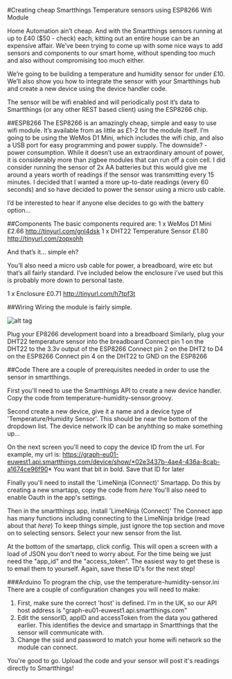 
#Creating cheap Smartthings Temperature sensors using ESP8266 Wifi Module

Home Automation ain’t cheap. And with the Smartthings sensors running at up to £40 ($50 - check) each, kitting out an entire house can be an expensive affair.
We’ve been trying to come up with some nice ways to add sensors and components to our smart home, without spending too much and also without compromising too much either.

We’re going to be building a temperature and humidity sensor for under £10. We’ll also show you how to integrate the sensor with your Smartthings hub and create a new device using the device handler code.

The sensor will be wifi enabled and will periodically post it’s data to Smartthings (or any other REST based client) using the ESP8266 chip.

##ESP8266
The ESP8266 is an amazingly cheap, simple and easy to use wifi module. It’s available from as little as £1-2 for the module itself. I’m going to be using the WeMos D1 Mini, which includes the wifi chip, and also a USB port for easy programming and power supply. The downside? - power consumption. While it doesn’t use an extraordinary amount of power, it is considerably more than zigbee modules that can run off a coin cell. I did consider running the sensor of 2x AA batteries but this would give me around a years worth of readings if the sensor was transmitting every 15 minutes. 
I decided that I wanted a more up-to-date readings (every 60 seconds) and so have decided to power the sensor using a micro usb cable.

I’d be interested to hear if anyone else decides to go with the battery option…


##Components
The basic components required are:
1 x WeMos D1 Mini				£2.66		http://tinyurl.com/gnl4dsk
1 x DHT22 Temperature Sensor		£1.80		http://tinyurl.com/zopxohh

And that’s it… simple eh?

You’ll also need a micro usb cable for power, a breadboard, wire etc but that’s all fairly standard.
I’ve included below the enclosure i’ve used but this is probably more down to personal taste.

1 x Enclosure					£0.71		http://tinyurl.com/h7tpf3t

##Wiring
Wiring the module is fairly simple. 

![alt tag](http://i0.wp.com/beerandchips.azurewebsites.net/wp-content/uploads/2015/12/dht22-pinout.jpg)

Plug your EP8266 development board into a breadboard
Similarly, plug your DHT22 temperature sensor into the breadboard
Connect pin 1 on the DHT22 to the 3.3v output of the ESP8266
Connect pin 2 on the DHT2 to D4 on the ESP8266
Connect pin 4 on the DHT22 to GND on the ESP8266

##Code
There are a couple of prerequisites needed in order to use the sensor in smartthings.

First you'll need to use the Smartthings API to create a new device handler. Copy the code from temperature-humidity-sensor.groovy.

Second create a new device, give it a name and a device type of 'Temperature/Humidity Sensor'. This should be near the bottom of the dropdown list.
The device network ID can be anyhthing so make something up...

On the next screen you'll need to copy the device ID from the url.
For example, my url is: https://graph-eu01-euwest1.api.smartthings.com/device/show/*02e3437b-4ae4-436a-8cab-a1674ce96f90*
You want that bit in bold. Save that ID for later

Finally you'll need to install the 'LimeNinja (Connect)' Smartapp. Do this by creating a new smartapp, copy the code from *here*
You'll also need to enable Oauth in the app's settings.

Then in the smartthings app, install 'LimeNinja (Connect)'
The Connect app has many functions including connecting to the LimeNinja bridge (read about that *here*)
To keep things simple, just ignore the top section and move on to selecting sensors. Select your new sensor from the list.

At the bottom of the smartapp, click config. This will open a screen with a load of JSON you don't need to worry about. For the time being we just need the "app_id" and the "access_token".
The easiest way to get these is to email them to yourself. Again, save these ID's for the next step!

###Arduino
To program the chip, use the temperature-humidity-sensor.ini
There are a couple of configuration changes you will need to make:

1. First, make sure the correct 'host' is defined. I'm in the UK, so our API host address is "graph-eu01-euwest1.api.smartthings.com"
2. Edit the sensorID, appID and accessToken from the data you gathered earlier. This identifies the device and smartapp in Smartthings that the sensor will communicate with.
3. Change the ssid and password to match your home wifi network so the module can connect.

You're good to go. Upload the code and your sensor will post it's readings directly to Smartthings!